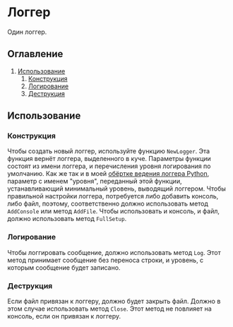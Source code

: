 # Логгер
Один логгер.

## Оглавление
1. [Использование](#использование)
    1. [Конструкция](#конструкция)
    2. [Логирование](#logging)
    3. [Деструкция](#destruction)

## Использование
### Конструкция
Чтобы создать новый логгер, используйте функцию `NewLogger`. Эта функция вернёт логгера, выделенного в куче. Параметры функции состоят из имени логгера, и перечисления уровня логирования по умолчанию. Как же так и в моей [обёртке ведения логгера Python](https://github.com/Polshkrev/Utilities/tree/main/docs/en-UK/globals/log), параметр с именем "уровня", переданный этой функции, устанавливающий минимальный уровень, выводящий логгером. Чтобы правильной настройки логгера, потребуется либо добавить консоль, либо файл, поэтому, соответственно должно использовать метод `AddConsole` или метод `AddFile`. Чтобы использовать и консоль, и файл, должно использовать метод `FullSetup`.
### Логирование
Чтобы логгировать сообщение, должно использовать метод `Log`. Этот метод принимает сообщение без переноса строки, и уровень, с которым сообщение будет записано.
### Деструкция
Если файл привязан к логгеру, должно будет закрыть файл. Должно в этом случае использовать метод `Close`. Этот метод не повлияет на консоль, если он привязан к логгеру.